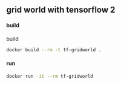 ## grid world with tensorflow 2

#### build

build

```sh
docker build --rm -t tf-gridworld .
```

#### run

```sh
docker run -it --rm tf-gridworld
```
